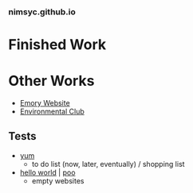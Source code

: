 ### nimsyc.github.io

# Finished Work



# Other Works

- [Emory Website](https://emoryuniversity-girlswhocode.github.io/) 
- [Environmental Club](https://sites.google.com/site/environmentalclubdhhs/home?authuser=0)



## Tests

- [yum](https://nimsyc.github.io/yum/)
  - to do list (now, later, eventually) / shopping list
- [hello world](https://nimsyc.github.io/hello-world/) | [poo](https://nimsyc.github.io/poo/)
  - empty websites


[//]: # (Skrub Sites)

[//]: # (\[Taypupper\]\(https://tayd0gta1000.github.io/\))

